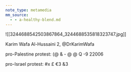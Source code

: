 ```yaml
---
note_type: metamedia
mm_source:
  - - a-healthy-blend.md
---
```


![[3244688542503867864_3244688535818323747.jpg]]

Karim Wafa Al-Hussaini
2, @DrKarimWafa

pro-Palestine protest: (@ & - @ @ Q
-9 22006

pro-Israel protest: #x £ €3 &3


